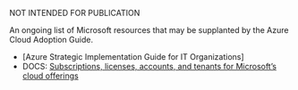 NOT INTENDED FOR PUBLICATION

An ongoing list of Microsoft resources that may be supplanted by the Azure Cloud Adoption Guide.

- [Azure Strategic Implementation Guide for IT Organizations]
- DOCS: [Subscriptions, licenses, accounts, and tenants for Microsoft’s cloud offerings](https://technet.microsoft.com/en-us/library/mt765146.aspx?f=255&MSPPError=-2147217396)

